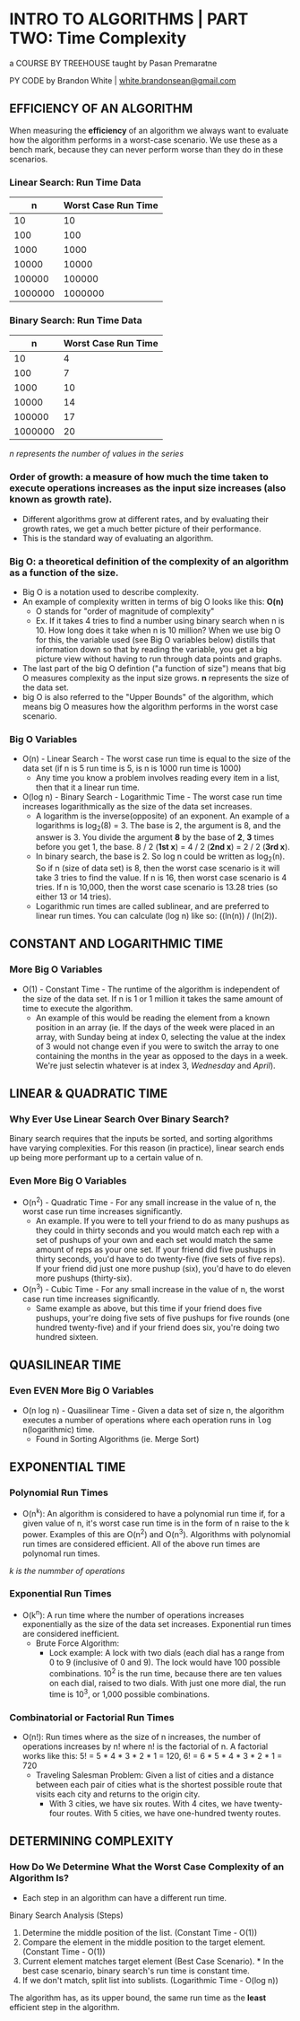 # INTRO TO ALGORITHMS | PART TWO: Time Complexity

a COURSE BY TREEHOUSE
taught by Pasan Premaratne

PY CODE by Brandon White | white.brandonsean@gmail.com

## EFFICIENCY OF AN ALGORITHM

When measuring the **efficiency** of an algorithm we always want to evaluate how the algorithm performs in a worst-case scenario. We use these as a bench mark, because they can never perform worse than they do in these scenarios.

### Linear Search: Run Time Data
| n | Worst Case Run Time |
|---|---------------------|
| 10 | 10 |
| 100 | 100 |
| 1000 | 1000 |
| 10000 | 10000 |
| 100000 | 100000 |
| 1000000 | 1000000 |

### Binary Search: Run Time Data
| n | Worst Case Run Time |
|---|---------------------|
| 10 | 4 |
| 100 | 7 |
| 1000 | 10 |
| 10000 | 14 |
| 100000 | 17 |
| 1000000 | 20 |

_n represents the number of values in the series_

### Order of growth: a measure of how much the time taken to execute operations increases as the input size increases (also known as growth rate).
  * Different algorithms grow at different rates, and by evaluating their growth rates, we get a much better picture of their performance.
  * This is the standard way of evaluating an algorithm. 

### Big O: a theoretical definition of the complexity of an algorithm as a function of the size.
  * Big O is a notation used to describe complexity. 
  * An example of complexity written in terms of big O looks like this: **O(n)**
    * O stands for "order of magnitude of complexity"
    * Ex. If it takes 4 tries to find a number using binary search when n is 10. How long does it take when n is 10 million?
      When we use big O for this, the variable used (see Big O variables below) distills that information down so that by reading the variable, you get a big picture view without having to run through data points and graphs.
  * The last part of the big O defintion ("a function of size") means that big O measures complexity as the input size grows. **n** represents the size of the data set.
  * big O is also referred to the "Upper Bounds" of the algorithm, which means big O measures how the algorithm performs in the worst case scenario.

### Big O Variables
  * O(n) - Linear Search - The worst case run time is equal to the size of the data set (if n is 5 run time is 5, is n is 1000 run time is 1000)
    * Any time you know a problem involves reading every item in a list, then that it a linear run time.
  * O(log n) - Binary Search - Logarithmic Time - The worst case run time increases logarithmically as the size of the data set increases.
    * A logarithm is the inverse(opposite) of an exponent. An example of a logarithms is log<sub>2</sub>(8) = 3. The base is 2, the argument is 8, and the answer is 3. You divide the argument **8** by the base of **2**, **3** times before you get 1, the base. 8 / 2 (**1st x**) = 4 / 2 (**2nd x**) = 2 / 2 (**3rd x**).
    * In binary search, the base is 2. So log n could be written as log<sub>2</sub>(n). So if n (size of data set) is 8, then the worst case scenario is it will take 3 tries to find the value. If n is 16, then worst case scenario is 4 tries. If n is 10,000, then the worst case scenario is 13.28 tries (so either 13 or 14 tries).
    * Logarithmic run times are called sublinear, and are preferred to linear run times. You can calculate (log n) like so: ((ln(n)) / (ln(2)). 


## CONSTANT AND LOGARITHMIC TIME

### More Big O Variables
  * O(1) - Constant Time - The runtime of the algorithm is independent of the size of the data set. If n is 1 or 1 million it takes the same amount of time to execute the algorithm. 
    * An example of this would be reading the element from a known position in an array (ie. If the days of the week were placed in an array, with Sunday being at index 0, selecting the value at the index of 3 would not change even if you were to switch the array to one containing the months in the year as opposed to the days in a week. We're just selectin whatever is at index 3, _Wednesday_ and _April_).

## LINEAR & QUADRATIC TIME

### Why Ever Use Linear Search Over Binary Search?
  Binary search requires that the inputs be sorted, and sorting algorithms have varying complexities. For this reason (in practice), linear search ends up being more performant up to a certain value of n.

### Even More Big O Variables
  * O(n<sup>2</sup>) - Quadratic Time - For any small increase in the value of n, the worst case run time increases significantly.
    * An example. If you were to tell your friend to do as many pushups as they could in thirty seconds and you would match each rep with a set of pushups of your own and each set would match the same amount of reps as your one set. If your friend did five pushups in thirty seconds, you'd have to do twenty-five (five sets of five reps). If your friend did just one more pushup (six), you'd have to do eleven more pushups (thirty-six).  
  * O(n<sup>3</sup>) - Cubic Time - For any small increase in the value of n, the worst case run time increases significantly.
    * Same example as above, but this time if your friend does five pushups, your're doing five sets of five pushups for five rounds (one hundred twenty-five) and if your friend does six, you're doing two hundred sixteen. 

## QUASILINEAR TIME

### Even EVEN More Big O Variables
  * O(n log n) - Quasilinear Time - Given a data set of size n, the algorithm executes a number of operations where each operation runs in <kbd>log n</kbd>(logarithmic) time.
    * Found in Sorting Algorithms (ie. Merge Sort)

## EXPONENTIAL TIME

### Polynomial Run Times
  * O(n<sup>k</sup>): An algorithm is considered to have a polynomial run time if, for a given value of n, it's worst case run time is in the form of n raise to the k power. Examples of this are O(n<sup>2</sup>) and O(n<sup>3</sup>). Algorithms with polynomial run times are considered efficient. All of the above run times are polynomal run times.

  _k is the nummber of operations_

### Exponential Run Times
  * O(k<sup>n</sup>): A run time where the number of operations increases exponentially as the size of the data set increases. Exponential run times are considered inefficient.
    * Brute Force Algorithm:
      * Lock example: A lock with two dials (each dial has a range from 0 to 9 (inclusive of 0 and 9). The lock would have 100 possible combinations. 10<sup>2</sup> is the run time, because there are ten values on each dial, raised to two dials. With just one more dial, the run time is 10<sup>3</sup>, or 1,000 possible combinations.

### Combinatorial or Factorial Run Times
  * O(n!): Run times where as the size of n increases, the number of operations increases by n! where n! is the factorial of n.
    A factorial works like this: 5! = 5 * 4 * 3 * 2 * 1 = 120, 6! = 6 * 5 * 4 * 3 * 2 * 1 = 720
    * Traveling Salesman Problem: Given a list of cities and a distance between each pair of cities what is the shortest possible route that visits each city and returns to the origin city.
      * With 3 cities, we have six routes. With 4 cites, we have twenty-four routes. With 5 cities, we have one-hundred twenty routes.

## DETERMINING COMPLEXITY

### How Do We Determine What the Worst Case Complexity of an Algorithm Is?

* Each step in an algorithm can have a different run time.

Binary Search Analysis (Steps)

  1. Determine the middle position of the list. (Constant Time - O(1))
  2. Compare the element in the middle position to the target element. (Constant Time - O(1))
  3. Current element matches target element (Best Case Scenario).
    * In the best case scenario, binary search's run time is constant time.
  4. If we don't match, split list into sublists. (Logarithmic Time - O(log n))

  The algorithm has, as its upper bound, the same run time as the **least** efficient step in the algorithm.
